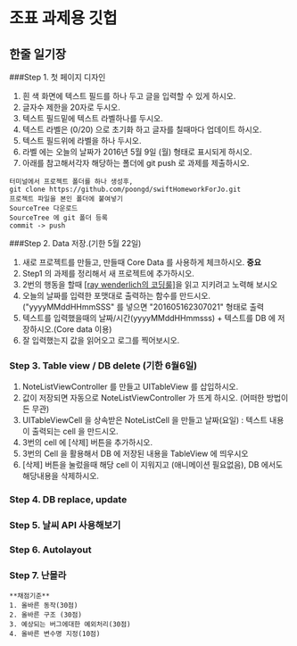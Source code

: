 # 조표 과제용 깃헙
## 한줄 일기장
###Step 1. 첫 페이지 디자인
1. 흰 색 화면에 텍스트 필드를 하나 두고 글을 입력할 수 있게 하시오.
2. 글자수 제한을 20자로 두시오.
3. 텍스트 필드밑에 텍스트 라벨하나를 두시오.
4. 텍스트 라벨은 (0/20) 으로 초기화 하고 글자를 칠때마다 업데이트 하시오.
5. 텍스트 필드위에 라벨을 하나 두시오. 
6. 라벨 에는 오늘의 날짜가 2016년 5월 9일 (월) 형태로 표시되게 하시오.
7. 아래를 참고해서각자 해당하는 폴더에 git push 로 과제를 제출하시오.
```
터미널에서 프로젝트 폴더를 하나 생성후,
git clone https://github.com/poongd/swiftHomeworkForJo.git
프로젝트 파일을 본인 폴더에 붙여넣기
SourceTree 다운로드
SourceTree 에 git 폴더 등록
commit -> push
```
###Step 2. Data 저장.(기한 5월 22일)
1. 새로 프로젝트를 만들고, 만들때 Core Data 를 사용하게 체크하시오. **중요**
2. Step1 의 과제를 정리해서 새 프로젝트에 추가하시오.
3. 2번의 행동을 할때 [[ray wenderlich의 코딩룰]](https://github.com/raywenderlich/swift-style-guide)을 읽고 지키려고 노력해 보시오
4. 오늘의 날짜를 입력한 포맷대로 출력하는 함수를 만드시오. ("yyyyMMddHHmmSSS" 를 넣으면 "201605162307021" 형태로 출력
5. 텍스트를 입력했을때의 날짜/시간(yyyyMMddHHmmsss) + 텍스트를 DB 에 저장하시오.(Core data 이용)
6. 잘 입력했는지 값을 읽어오고 로그를 찍어보시오.

### Step 3. Table view / DB delete (기한 6월6일)
1. NoteListViewController 를 만들고 UITableView 를 삽입하시오.
2. 값이 저장되면 자동으로 NoteListViewController 가 뜨게 하시오. (어떠한 방법이든 무관)
3. UITableViewCell 을 상속받은 NoteListCell 을 만들고 날짜(요일) : 텍스트 내용이 출력되는 cell 을 만드시오.
4. 3번의 cell 에 [삭제] 버튼을 추가하시오.
5. 3번의 Cell 을 활용해서 DB 에 저장된 내용을 TableView 에 띄우시오
6. [삭제] 버튼을 눌렀을때 해당 cell 이 지워지고 (애니메이션 필요없음), DB 에서도 해당내용을 삭제하시오.
### Step 4. DB replace, update
### Step 5. 날씨 API 사용해보기
### Step 6. Autolayout
### Step 7. 난몰라 


```
**채점기준**
1. 올바른 동작(30점)
2. 올바른 구조 (30점)
3. 예상되는 버그에대한 예외처리(30점)
4. 올바른 변수명 지정(10점)
```
